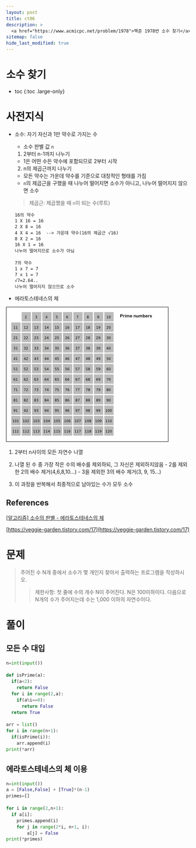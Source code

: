 ```yaml
---
layout: post
title: ct06
description: >
  <a href="https://www.acmicpc.net/problem/1978">백준 1978번 소수 찾기</a><br>
sitemap: false
hide_last_modified: true
---
```

# 소수 찾기

* toc
{:toc .large-only}

# 사전지식

- 소수: 자기 자신과 1만 약수로 가지는 수
  - 소수 판별 값 ```n```
  1. 2부터 n-1까지 나누기
    - 1은 어떤 수든 약수에 포함되므로 2부터 시작

  2. n의 제곱근까지 나누기
    - 모든 약수는 가운데 약수를 기준으로 대칭적인 형태를 가짐
    - ```n```의 제곱근을 구했을 때 나누어 떨어지면 소수가 아니고, 나누어 떨어지지 않으면 소수
  > 제곱근: 제곱했을 때 ```n```이 되는 수(루트)
  

  ```
  16의 약수
  1 X 16 = 16
  2 X 8 = 16
  4 X 4 = 16  --> 가운데 약수(16의 제곱근 √16)
  8 X 2 = 16
  16 X 1 = 16
  나누어 떨어지므로 소수가 아님

  7의 약수
  1 x 7 = 7
  7 x 1 = 7
  √7=2.64..
  나누어 떨어지지 않으므로 소수
  ```

- 에라토스테네스의 체

![](/assets/img/ct/Sieve_of_Eratosthenes_animation.gif)

  1. 2부터 n사이의 모든 자연수 나열

  2. 나열 된 수 중 가장 작은 수의 배수를 제외하되, 그 자신은 제외하지않음
    - 2를 제외한 2의 배수 제거(4,6,8,10...)
    - 3을 제외한 3의 배수 제거(3, 9, 15...)
  
  3. 이 과정을 반복해서 최종적으로 남아있는 수가 모두 소수


## References
[[알고리즘] 소수의 판별 - 에라토스테네스의 체](https://velog.io/@changhee09/%EC%95%8C%EA%B3%A0%EB%A6%AC%EC%A6%98-%EC%86%8C%EC%88%98%EC%9D%98-%ED%8C%90%EB%B3%84-%EC%97%90%EB%9D%BC%ED%86%A0%EC%8A%A4%ED%85%8C%EB%84%A4%EC%8A%A4%EC%9D%98-%EC%B2%B4)

[https://veggie-garden.tistory.com/17](https://veggie-garden.tistory.com/17)

# 문제

>주어진 수 N개 중에서 소수가 몇 개인지 찾아서 출력하는 프로그램을 작성하시오.
>> 제한사항: 첫 줄에 수의 개수 N이 주어진다. N은 100이하이다. 다음으로 N개의 수가 주어지는데 수는 1,000 이하의 자연수이다.

# 풀이

## 모든 수 대입

```python
n=int(input())

def isPrime(a):
  if(a<2):
    return False
  for i in range(2,a):
    if(a%i==0):
      return False
  return True

arr = list()
for i in range(n+1):
  if(isPrime(i)):
    arr.append(i)
print(*arr)
```

## 에라토스테네스의 체 이용

```python
n=int(input())
a = [False,False] + [True]*(n-1)
primes=[]

for i in range(2,n+1):
  if a[i]:
    primes.append(i)
    for j in range(2*i, n+1, i):
        a[j] = False
print(*primes)
```